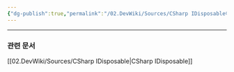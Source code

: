 ```yaml
---
{"dg-publish":true,"permalink":"/02.DevWiki/Sources/CSharp IDisposable이 반드시 구현해야하는 것/","noteIcon":"","created":"2024-12-01T17:25:23.000+09:00","updated":"2025-08-16T22:40:03.627+09:00"}
---
```




---
### 관련 문서
[[02.DevWiki/Sources/CSharp IDisposable\|CSharp IDisposable]]